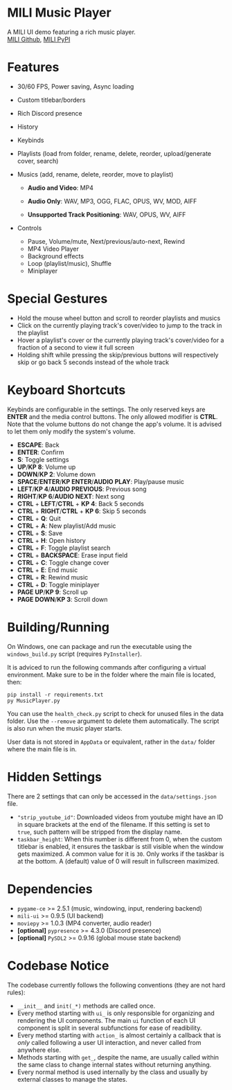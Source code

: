 # MILI Music Player

A MILI UI demo featuring a rich music player.<br>
[MILI Github](https://github.com/damusss/mili), [MILI PyPI](https://pypi.org/project/mili-ui/)

# Features

- 30/60 FPS, Power saving, Async loading
- Custom titlebar/borders
- Rich Discord presence
- History
- Keybinds
- Playlists (load from folder, rename, delete, reorder, upload/generate cover, search)
- Musics (add, rename, delete, reorder, move to playlist)

  - **Audio and Video**: MP4

  - **Audio Only**: WAV, MP3, OGG, FLAC, OPUS, WV, MOD, AIFF

  - **Unsupported Track Positioning**: WAV, OPUS, WV, AIFF

- Controls
  - Pause, Volume/mute, Next/previous/auto-next, Rewind
  - MP4 Video Player
  - Background effects
  - Loop (playlist/music), Shuffle
  - Miniplayer

# Special Gestures

- Hold the mouse wheel button and scroll to reorder playlists and musics
- Click on the currently playing track's cover/video to jump to the track in the playlist
- Hover a playlist's cover or the currently playing track's cover/video for a fraction of a second to view it full screen
- Holding shift while pressing the skip/previous buttons will respectively skip or go back 5 seconds instead of the whole track

# Keyboard Shortcuts

Keybinds are configurable in the settings.
The only reserved keys are **ENTER** and the media control buttons.
The only allowed modifier is **CTRL**.
Note that the volume buttons do not change the app's volume. It is advised to let them only modify the system's volume.

- **ESCAPE**: Back
- **ENTER**: Confirm
- **S**: Toggle settings
- **UP**/**KP 8**: Volume up
- **DOWN**/**KP 2**: Volume down
- **SPACE**/**ENTER**/**KP ENTER**/**AUDIO PLAY**: Play/pause music
- **LEFT**/**KP 4**/**AUDIO PREVIOUS**: Previous song
- **RIGHT**/**KP 6**/**AUDIO NEXT**: Next song
- **CTRL** + **LEFT**/**CTRL** + **KP 4**: Back 5 seconds
- **CTRL** + **RIGHT**/**CTRL** + **KP 6**: Skip 5 seconds
- **CTRL** + **Q**: Quit
- **CTRL** + **A**: New playlist/Add music
- **CTRL** + **S**: Save
- **CTRL** + **H**: Open history
- **CTRL** + **F**: Toggle playlist search
- **CTRL** + **BACKSPACE**: Erase input field
- **CTRL** + **C**: Toggle change cover
- **CTRL** + **E**: End music
- **CTRL** + **R**: Rewind music
- **CTRL** + **D**: Toggle miniplayer
- **PAGE UP**/**KP 9**: Scroll up
- **PAGE DOWN**/**KP 3**: Scroll down

# Building/Running

On Windows, one can package and run the executable using the `windows_build.py` script (requires `PyInstaller`).

It is adviced to run the following commands after configuring a virtual environment.
Make sure to be in the folder where the main file is located, then:

```
pip install -r requirements.txt
py MusicPlayer.py
```

You can use the `health_check.py` script to check for unused files in the data folder. Use the `--remove` argument to delete them automatically. The script is also run when the music player starts.

User data is not stored in `AppData` or equivalent, rather in the `data/` folder where the main file is in.

# Hidden Settings

There are 2 settings that can only be accessed in the `data/settings.json` file.

- `"strip_youtube_id"`: Downloaded videos from youtube might have an ID in square brackets at the end of the filename. If this setting is set to `true`, such pattern will be stripped from the display name.
- `taskbar_height`: When this number is different from 0, when the custom titlebar is enabled, it ensures the taskbar is still visible when the window gets maximized. A common value for it is `30`. Only works if the taskbar is at the bottom. A (default) value of 0 will result in fullscreen maximized.

# Dependencies

- `pygame-ce` >= 2.5.1 (music, windowing, input, rendering backend)
- `mili-ui` >= 0.9.5 (UI backend)
- `moviepy` >= 1.0.3 (MP4 converter, audio reader)
- **[optional]** `pypresence` >= 4.3.0 (Discord presence)
- **[optional]** `PySDL2` >= 0.9.16 (global mouse state backend)

# Codebase Notice

The codebase currently follows the following conventions (they are not hard rules):

- `__init__` and `init(_*)` methods are called once.
- Every method starting with `ui_` is only responsible for organizing and rendering the UI components. The main `ui` function of each UI component is split in several subfunctions for ease of readibility.
- Every method starting with `action_` is almost certainly a callback that is _only_ called following a user UI interaction, and never called from anywhere else.
- Methods starting with `get_`, despite the name, are usually called within the same class to change internal states without returning anything.
- Every normal method is used internally by the class and usually by external classes to manage the states.
